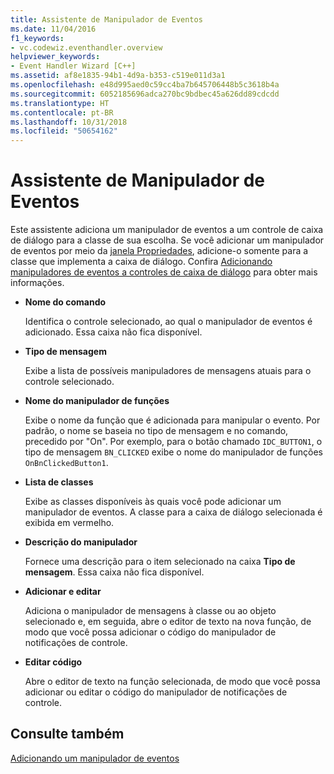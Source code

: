 ```yaml
---
title: Assistente de Manipulador de Eventos
ms.date: 11/04/2016
f1_keywords:
- vc.codewiz.eventhandler.overview
helpviewer_keywords:
- Event Handler Wizard [C++]
ms.assetid: af8e1835-94b1-4d9a-b353-c519e011d3a1
ms.openlocfilehash: e48d995aed0c59cc4ba7b645706448b5c3618b4a
ms.sourcegitcommit: 6052185696adca270bc9bdbec45a626dd89cdcdd
ms.translationtype: HT
ms.contentlocale: pt-BR
ms.lasthandoff: 10/31/2018
ms.locfileid: "50654162"
---
```

# <a name="event-handler-wizard"></a>Assistente de Manipulador de Eventos

Este assistente adiciona um manipulador de eventos a um controle de caixa de diálogo para a classe de sua escolha. Se você adicionar um manipulador de eventos por meio da [janela Propriedades](/visualstudio/ide/reference/properties-window), adicione-o somente para a classe que implementa a caixa de diálogo. Confira [Adicionando manipuladores de eventos a controles de caixa de diálogo](../windows/adding-event-handlers-for-dialog-box-controls.md) para obter mais informações.

- **Nome do comando**

   Identifica o controle selecionado, ao qual o manipulador de eventos é adicionado. Essa caixa não fica disponível.

- **Tipo de mensagem**

   Exibe a lista de possíveis manipuladores de mensagens atuais para o controle selecionado.

- **Nome do manipulador de funções**

   Exibe o nome da função que é adicionada para manipular o evento. Por padrão, o nome se baseia no tipo de mensagem e no comando, precedido por "On". Por exemplo, para o botão chamado `IDC_BUTTON1`, o tipo de mensagem `BN_CLICKED` exibe o nome do manipulador de funções `OnBnClickedButton1`.

- **Lista de classes**

   Exibe as classes disponíveis às quais você pode adicionar um manipulador de eventos. A classe para a caixa de diálogo selecionada é exibida em vermelho.

- **Descrição do manipulador**

   Fornece uma descrição para o item selecionado na caixa **Tipo de mensagem**. Essa caixa não fica disponível.

- **Adicionar e editar**

   Adiciona o manipulador de mensagens à classe ou ao objeto selecionado e, em seguida, abre o editor de texto na nova função, de modo que você possa adicionar o código do manipulador de notificações de controle.

- **Editar código**

   Abre o editor de texto na função selecionada, de modo que você possa adicionar ou editar o código do manipulador de notificações de controle.

## <a name="see-also"></a>Consulte também

[Adicionando um manipulador de eventos](../ide/adding-an-event-handler-visual-cpp.md)